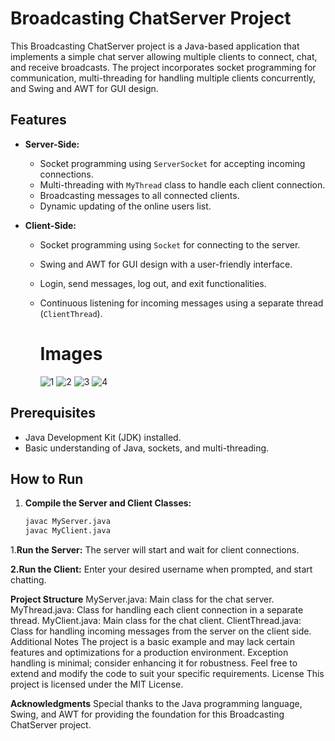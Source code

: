 # Broadcasting ChatServer Project

This Broadcasting ChatServer project is a Java-based application that implements a simple chat server allowing multiple clients to connect, chat, and receive broadcasts. The project incorporates socket programming for communication, multi-threading for handling multiple clients concurrently, and Swing and AWT for GUI design.

## Features

- **Server-Side:**
  - Socket programming using `ServerSocket` for accepting incoming connections.
  - Multi-threading with `MyThread` class to handle each client connection.
  - Broadcasting messages to all connected clients.
  - Dynamic updating of the online users list.

- **Client-Side:**
  - Socket programming using `Socket` for connecting to the server.
  - Swing and AWT for GUI design with a user-friendly interface.
  - Login, send messages, log out, and exit functionalities.
  - Continuous listening for incoming messages using a separate thread (`ClientThread`).
 
    # Images
    ![1](https://github.com/preeti558/Broadcasting-ChatServer-Project/assets/110534074/d7b6e01f-bb9f-44e2-bfa4-9717f01c71bb) ![2](https://github.com/preeti558/Broadcasting-ChatServer-Project/assets/110534074/8548f227-d406-46cc-a8fb-fbac835d5f65)
    ![3](https://github.com/preeti558/Broadcasting-ChatServer-Project/assets/110534074/43d5f860-f8d1-4d27-82d5-bb8a4b4f7444) ![4](https://github.com/preeti558/Broadcasting-ChatServer-Project/assets/110534074/95dbb114-b241-400e-b4c9-6eda395c897f)


## Prerequisites

- Java Development Kit (JDK) installed.
- Basic understanding of Java, sockets, and multi-threading.

## How to Run

1. **Compile the Server and Client Classes:**

   ```bash
   javac MyServer.java
   javac MyClient.java
1.**Run the Server:**
The server will start and wait for client connections.

**2.Run the Client:**
Enter your desired username when prompted, and start chatting.

**Project Structure**
MyServer.java: Main class for the chat server.
MyThread.java: Class for handling each client connection in a separate thread.
MyClient.java: Main class for the chat client.
ClientThread.java: Class for handling incoming messages from the server on the client side.
Additional Notes
The project is a basic example and may lack certain features and optimizations for a production environment.
Exception handling is minimal; consider enhancing it for robustness.
Feel free to extend and modify the code to suit your specific requirements.
License
This project is licensed under the MIT License.

**Acknowledgments**
Special thanks to the Java programming language, Swing, and AWT for providing the foundation for this Broadcasting ChatServer project.
